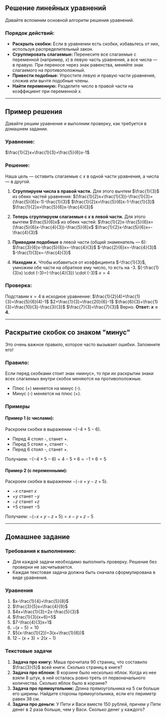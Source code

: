## Решение линейных уравнений

Давайте вспомним основной алгоритм решения уравнений.

### Порядок действий:

- **Раскрыть скобки:** Если в уравнении есть скобки, избавьтесь от них, используя распределительный закон.
- **Сгруппировать слагаемые:** Перенесите все слагаемые с переменной (например, $x$) в левую часть уравнения, а все числа — в правую. При переносе через знак равенства, меняйте знак слагаемого на противоположный.
- **Привести подобные:** Упростите левую и правую части уравнения, сложив или вычтя подобные члены.
- **Найти переменную:** Разделите число в правой части на коэффициент при переменной $x$.

---

## Пример решения

Давайте решим уравнение и выполним проверку, как требуется в домашнем задании.

### Уравнение:

$\frac{1}{2}x+\frac{1}{3}=\frac{5}{6}x-1$

### Решение:

Наша цель — оставить слагаемые с $x$ в одной части уравнения, а числа — в другой.

1.  **Сгруппируем числа в правой части.** Для этого вычтем $\frac{1}{3}$ из обеих частей уравнения:
    $(\frac{1}{2}x+\frac{1}{3})-\frac{1}{3}=(\frac{5}{6}x-1)-\frac{1}{3}$
    $\frac{1}{2}x=\frac{5}{6}x-1-\frac{1}{3}$
    $\frac{1}{2}x=\frac{5}{6}x-\frac{4}{3}$

2.  **Теперь сгруппируем слагаемые с $x$ в левой части.** Для этого вычтем $\frac{5}{6}x$ из обеих частей:
    $\frac{1}{2}x-\frac{5}{6}x=(\frac{5}{6}x-\frac{4}{3})-\frac{5}{6}x$
    $\frac{1}{2}x-\frac{5}{6}x=-\frac{4}{3}$

3.  **Приводим подобные** в левой части (общий знаменатель — 6):
    $\frac{3}{6}x-\frac{5}{6}x=-\frac{4}{3}$
    $-\frac{2}{6}x=-\frac{4}{3}$
    $-\frac{1}{3}x=-\frac{4}{3}$

4.  **Находим $x$.** Чтобы избавиться от коэффициента $-\frac{1}{3}$, умножим обе части на обратное ему число, то есть на -3.
    $(-\frac{1}{3}x) \cdot (-3)=(-\frac{4}{3}) \cdot (-3)$
    $x=4$

### Проверка:

Подставим $x=4$ в исходное уравнение:
$\frac{1}{2}(4)+\frac{1}{3}=\frac{5}{6}(4)-1$
$2+\frac{1}{3}=\frac{20}{6}-1$
$\frac{6}{3}+\frac{1}{3}=\frac{10}{3}-\frac{3}{3}$
$\frac{7}{3}=\frac{7}{3}$
Верно. **Ответ: $x=4$.**

---

## Раскрытие скобок со знаком "минус"

Это очень важное правило, которое часто вызывает ошибки. Запомните его!

### Правило:

Если перед скобками стоит знак «минус», то при их раскрытии знаки всех слагаемых внутри скобок меняются на противоположные.

- Плюс (+) меняется на минус (-).
- Минус (-) меняется на плюс (+).

### Примеры

#### Пример 1 (с числами):

Раскроем скобки в выражении $-(-4 + 5 - 6)$.

- Перед 4 стоял -, станет +.
- Перед 5 стоял +, станет -.
- Перед 6 стоял -, станет +.

Получаем:
$-(-4+5-6)=4-5+6=-1+6=5$

#### Пример 2 (с переменными):

Раскроем скобки в выражении $-(-x + y - z + 5)$.

- $-x$ станет $x$
- $+y$ станет $-y$
- $-z$ станет $+z$
- $+5$ станет $-5$

Получаем:
$-(-x+y-z+5)=x-y+z-5$

---

## Домашнее задание

### Требования к выполнению:

- Для каждой задачи необходимо выполнить проверку. Решение без проверки не засчитывается.
- Каждая текстовая задача должна быть сначала сформулирована в виде уравнения.

### Уравнения

1.  $x-\frac{1}{4}=\frac{5}{8}$
2.  $\frac{3}{5}x=\frac{4}{9}$
3.  $4x+\frac{1}{3}=2x-\frac{5}{3}$
4.  $\frac{1}{3}(x+6)=5$
5.  $7-\frac{4}{3}x=1$
6.  $-(x-5)=10$
7.  $5(x-\frac{1}{2})=3(x+\frac{1}{6})$
8.  $12-(x+3)=2(x-1)$

### Текстовые задачи

1.  **Задача про книгу:** Маша прочитала 90 страниц, что составило $\frac{3}{5}$ всей книги. Сколько страниц в книге?
2.  **Задача про яблоки:** В корзине было несколько яблок. Когда из нее взяли 8 штук, в ней осталась ровно треть от первоначального количества. Сколько яблок было в корзине?
3.  **Задача про прямоугольник:** Длина прямоугольника на 5 см больше его ширины. Найдите стороны прямоугольника, если его периметр равен 38 см.
4.  **Задача про деньги:** У Пети и Васи вместе 150 рублей, причем у Пети денег в 2 раза больше, чем у Васи. Сколько денег у каждого?
